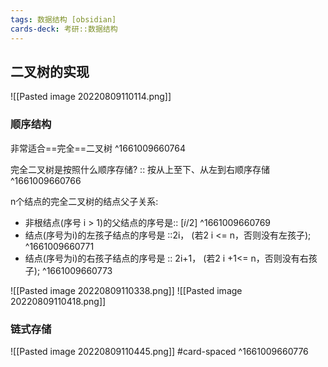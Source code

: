 ```yaml
---
tags: 数据结构 [obsidian]
cards-deck: 考研::数据结构
---
```


## 二叉树的实现
![[Pasted image 20220809110114.png]]

### 顺序结构
非常适合==完全==二叉树
^1661009660764

完全二叉树是按照什么顺序存储? :: 按从上至下、从左到右顺序存储 ^1661009660766

n个结点的完全二叉树的结点父子关系:  
- 非根结点(序号 i > 1)的父结点的序号是:: $[i/2]$ ^1661009660769
- 结点(序号为i)的左孩子结点的序号是 ::2i， (若2 i <= n，否则没有左孩子); ^1661009660771
- 结点(序号为i)的右孩子结点的序号是 :: 2i+1， (若2 i +1<= n，否则没有右孩子); ^1661009660773

![[Pasted image 20220809110338.png]]
![[Pasted image 20220809110418.png]]

### 链式存储
![[Pasted image 20220809110445.png]]
#card-spaced 
^1661009660776
